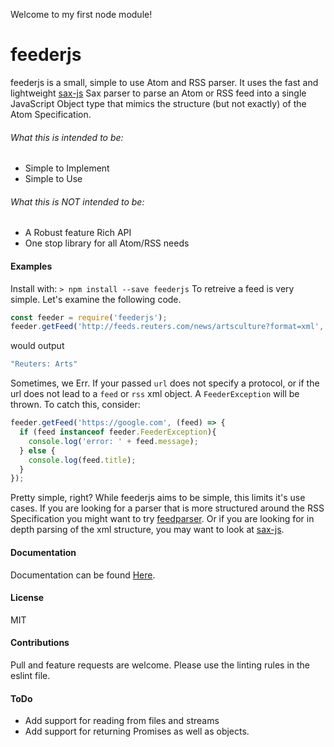 Welcome to my first node module!

# feederjs 

feederjs is a small, simple to use Atom and RSS parser. It uses the fast and lightweight [sax-js](https://github.com/isaacs/sax-js) Sax parser to parse an Atom or RSS feed into a single JavaScript Object type that mimics the structure (but not exactly) of the Atom Specification.

###### What this is intended to be:
* Simple to Implement
* Simple to Use

###### What this is NOT intended to be:
* A Robust feature Rich API
* One stop library for all Atom/RSS needs

#### Examples
Install with:
```> npm install --save feederjs```
To retreive a feed is very simple. Let's examine the following code.
```javascript
const feeder = require('feederjs');
feeder.getFeed('http://feeds.reuters.com/news/artsculture?format=xml', (feed) => { console.log(feed.title); });
```
would output
```javascript
"Reuters: Arts"
```
Sometimes, we Err. If your passed ``url`` does not specify a protocol, or if the url does not lead to a ``feed`` or ``rss`` xml object. A ``FeederException`` will be thrown.
To catch this, consider:
```javascript
feeder.getFeed('https://google.com', (feed) => {
  if (feed instanceof feeder.FeederException){
    console.log('error: ' + feed.message);
  } else {
    console.log(feed.title);
  }
});
```
Pretty simple, right? While feederjs aims to be simple, this limits it's use cases.
If you are looking for a parser that is more structured around the RSS Specification you might want to try [feedparser](https://github.com/danmactough/node-feedparser).
Or if you are looking for in depth parsing of the xml structure, you may want to look at [sax-js](https://github.com/isaacs/sax-js).

#### Documentation
Documentation can be found [Here](http://feeder.somersdev.com/).

#### License
MIT

#### Contributions
Pull and feature requests are welcome. Please use the linting rules in the eslint file.

#### ToDo
* Add support for reading from files and streams
* Add support for returning Promises as well as objects.
